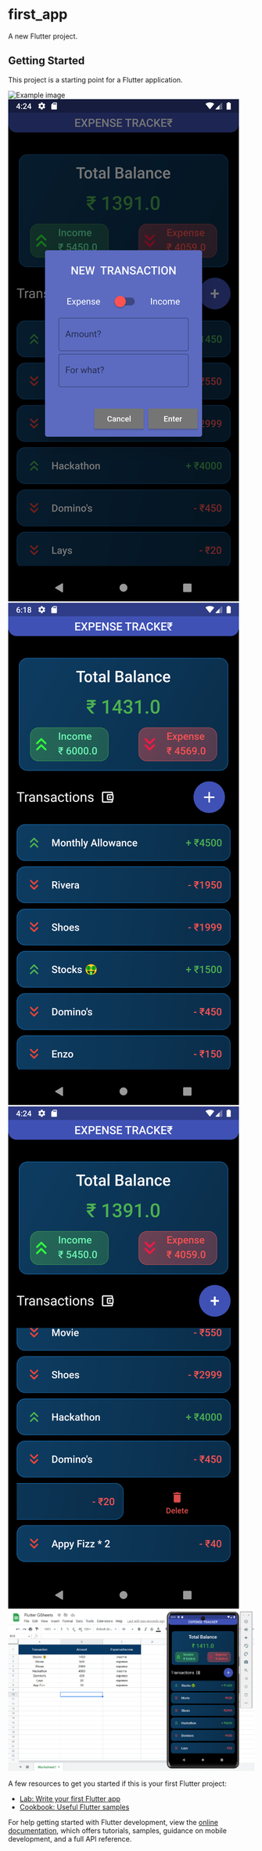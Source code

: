 # first_app

A new Flutter project.

## Getting Started

This project is a starting point for a Flutter application.

![Example image](./1.png=250*)
![Example image](./2.png)
![Example image](./3.png)
![Example image](./4.png)
![Example image](./5.png)


A few resources to get you started if this is your first Flutter project:

- [Lab: Write your first Flutter app](https://docs.flutter.dev/get-started/codelab)
- [Cookbook: Useful Flutter samples](https://docs.flutter.dev/cookbook)

For help getting started with Flutter development, view the
[online documentation](https://docs.flutter.dev/), which offers tutorials,
samples, guidance on mobile development, and a full API reference.
